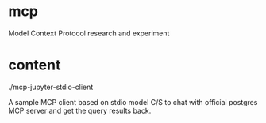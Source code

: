 # mcp
Model Context Protocol research and experiment

# content

./mcp-jupyter-stdio-client

A sample MCP client based on stdio model C/S to chat with official postgres MCP server and get the query results back.
